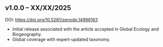 ## v1.0.0 – XX/XX/2025  
DOI: https://doi.org/10.5281/zenodo.14998163  
- Initial release associated with the article accepted in Global Ecology and Biogeography.  
- Global coverage with expert-updated taxonomy.
  
